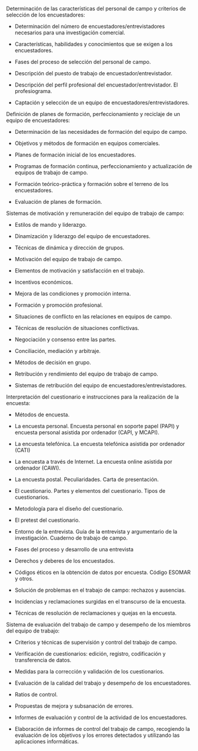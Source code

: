 

Determinación de las características del personal de campo y criterios de selección de los encuestadores:

- Determinación del número de encuestadores/entrevistadores necesarios para una investigación comercial.

- Características, habilidades y conocimientos que se exigen a los encuestadores.

- Fases del proceso de selección del personal de campo.

- Descripción del puesto de trabajo de encuestador/entrevistador.

- Descripción del perfil profesional del encuestador/entrevistador. El profesiograma.

- Captación y selección de un equipo de encuestadores/entrevistadores.

Definición de planes de formación, perfeccionamiento y reciclaje de un equipo de encuestadores:

- Determinación de las necesidades de formación del equipo de campo.

- Objetivos y métodos de formación en equipos comerciales.

- Planes de formación inicial de los encuestadores.

- Programas de formación continua, perfeccionamiento y actualización de equipos de trabajo de campo.

- Formación teórico-práctica y formación sobre el terreno de los encuestadores.

- Evaluación de planes de formación.

Sistemas de motivación y remuneración del equipo de trabajo de campo:

- Estilos de mando y liderazgo.

- Dinamización y liderazgo del equipo de encuestadores.

- Técnicas de dinámica y dirección de grupos.

- Motivación del equipo de trabajo de campo.

- Elementos de motivación y satisfacción en el trabajo.

- Incentivos económicos.

- Mejora de las condiciones y promoción interna.

- Formación y promoción profesional.

- Situaciones de conflicto en las relaciones en equipos de campo.

- Técnicas de resolución de situaciones conflictivas.

- Negociación y consenso entre las partes.

- Conciliación, mediación y arbitraje.

- Métodos de decisión en grupo.

- Retribución y rendimiento del equipo de trabajo de campo.

- Sistemas de retribución del equipo de encuestadores/entrevistadores.

Interpretación del cuestionario e instrucciones para la realización de la encuesta:

- Métodos de encuesta.

- La encuesta personal. Encuesta personal en soporte papel (PAPI) y encuesta personal asistida por ordenador (CAPI, y MCAPI).

- La encuesta telefónica. La encuesta telefónica asistida por ordenador (CATI)

- La encuesta a través de Internet. La encuesta online asistida por ordenador (CAWI).

- La encuesta postal. Peculiaridades. Carta de presentación.

- El cuestionario. Partes y elementos del cuestionario. Tipos de cuestionarios.

- Metodología para el diseño del cuestionario.

- El pretest del cuestionario.

- Entorno de la entrevista. Guía de la entrevista y argumentario de la investigación. Cuaderno de trabajo de campo.

- Fases del proceso y desarrollo de una entrevista

- Derechos y deberes de los encuestados.

- Códigos éticos en la obtención de datos por encuesta. Código ESOMAR y otros.

- Solución de problemas en el trabajo de campo: rechazos y ausencias.

- Incidencias y reclamaciones surgidas en el transcurso de la encuesta.

- Técnicas de resolución de reclamaciones y quejas en la encuesta.

Sistema de evaluación del trabajo de campo y desempeño de los miembros del equipo de trabajo:

- Criterios y técnicas de supervisión y control del trabajo de campo.

- Verificación de cuestionarios: edición, registro, codificación y transferencia de datos.

- Medidas para la corrección y validación de los cuestionarios.

- Evaluación de la calidad del trabajo y desempeño de los encuestadores.

- Ratios de control.

- Propuestas de mejora y subsanación de errores.

- Informes de evaluación y control de la actividad de los encuestadores.

- Elaboración de informes de control del trabajo de campo, recogiendo la evaluación de los objetivos y los errores detectados y utilizando las aplicaciones informáticas.


